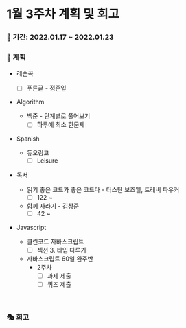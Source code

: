 # 1월 3주차 계획 및 회고

### 📆 기간: 2022.01.17 ~ 2022.01.23

### 📑 계획

- 레슨곡

  - [ ] 푸른끝 - 정준일
- Algorithm

  - 백준 - 단계별로 풀어보기
    - [ ] 하루에 최소 한문제
- Spanish
  - 듀오링고
    - [ ] Leisure
- 독서
  - 읽기 좋은 코드가 좋은 코드다 - 더스틴 보즈웰, 트레버 파우커
    - [ ] 122 ~
  - 함께 자라기 - 김창준
    - [ ] 42 ~
- Javascript
  - 클린코드 자바스크립트
    - [ ] 섹션 3. 타입 다루기
  - 자바스크립트 60일 완주반
    - 2주차
      - [ ] 과제 제출
      - [ ] 퀴즈 제출

<br/>

### 🎭 회고

